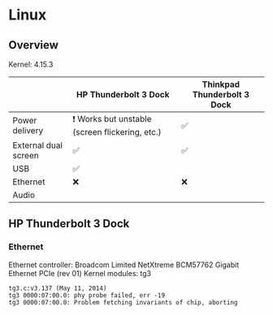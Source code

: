 # Linux

## Overview
Kernel: 4.15.3

|   | HP Thunderbolt 3 Dock | Thinkpad Thunderbolt 3 Dock |
|---|---|---|
|Power delivery| :exclamation: Works but unstable (screen flickering, etc.) | :white_check_mark: |
|External dual screen| :white_check_mark: | :white_check_mark: |
|USB| :white_check_mark: | |
|Ethernet | :x: | :x: |
|Audio | | |


## HP Thunderbolt 3 Dock

### Ethernet
Ethernet controller: Broadcom Limited NetXtreme BCM57762 Gigabit Ethernet PCIe (rev 01)
Kernel modules: tg3

```
tg3.c:v3.137 (May 11, 2014)
tg3 0000:07:00.0: phy probe failed, err -19
tg3 0000:07:00.0: Problem fetching invariants of chip, aborting
```
